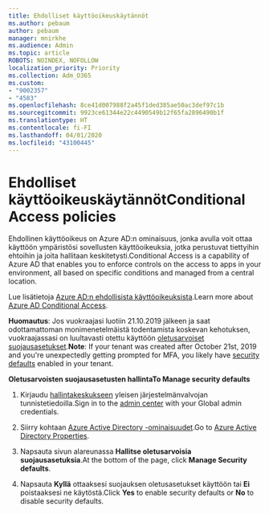 ```yaml
---
title: Ehdolliset käyttöoikeuskäytännöt
ms.author: pebaum
author: pebaum
manager: mnirkhe
ms.audience: Admin
ms.topic: article
ROBOTS: NOINDEX, NOFOLLOW
localization_priority: Priority
ms.collection: Adm_O365
ms.custom:
- "9002357"
- "4583"
ms.openlocfilehash: 8ce41d007988f2a45f1ded385ae50ac3def97c1b
ms.sourcegitcommit: 9923ce61344e22c4490549b12f65fa2896490b1f
ms.translationtype: HT
ms.contentlocale: fi-FI
ms.lasthandoff: 04/01/2020
ms.locfileid: "43100445"
---
```

# <a name="conditional-access-policies"></a><span data-ttu-id="fe7e7-102">Ehdolliset käyttöoikeuskäytännöt</span><span class="sxs-lookup"><span data-stu-id="fe7e7-102">Conditional Access policies</span></span>

<span data-ttu-id="fe7e7-103">Ehdollinen käyttöoikeus on Azure AD:n ominaisuus, jonka avulla voit ottaa käyttöön ympäristösi sovellusten käyttöoikeuksia, jotka perustuvat tiettyihin ehtoihin ja joita hallitaan keskitetysti.</span><span class="sxs-lookup"><span data-stu-id="fe7e7-103">Conditional Access is a capability of Azure AD that enables you to enforce controls on the access to apps in your environment, all based on specific conditions and managed from a central location.</span></span>

<span data-ttu-id="fe7e7-104">Lue lisätietoja [Azure AD:n ehdollisista käyttöoikeuksista](https://docs.microsoft.com/azure/active-directory/conditional-access/).</span><span class="sxs-lookup"><span data-stu-id="fe7e7-104">Learn more about [Azure AD Conditional Access](https://docs.microsoft.com/azure/active-directory/conditional-access/).</span></span>  

<span data-ttu-id="fe7e7-105">**Huomautus**: Jos vuokraajasi luotiin 21.10.2019 jälkeen ja saat odottamattoman monimenetelmäistä todentamista koskevan kehotuksen, vuokraajassasi on luultavasti otettu käyttöön [oletusarvoiset suojausasetukset](http://aka.ms/securitydefaults).</span><span class="sxs-lookup"><span data-stu-id="fe7e7-105">**Note**: If your tenant was created after October 21st, 2019 and you're unexpectedly getting prompted for MFA, you likely have [security defaults](http://aka.ms/securitydefaults) enabled in your tenant.</span></span>

<span data-ttu-id="fe7e7-106">**Oletusarvoisten suojausasetusten hallinta**</span><span class="sxs-lookup"><span data-stu-id="fe7e7-106">**To Manage security defaults**</span></span>

1. <span data-ttu-id="fe7e7-107">Kirjaudu [hallintakeskukseen](https://go.microsoft.com/fwlink/p/?linkid=834822) yleisen järjestelmänvalvojan tunnistetiedoilla.</span><span class="sxs-lookup"><span data-stu-id="fe7e7-107">Sign in to the [admin center](https://go.microsoft.com/fwlink/p/?linkid=834822) with your Global admin credentials.</span></span>

2. <span data-ttu-id="fe7e7-108">Siirry kohtaan [Azure Active Directory -ominaisuudet](https://portal.azure.com/#blade/Microsoft_AAD_IAM/ActiveDirectoryMenuBlade/Properties).</span><span class="sxs-lookup"><span data-stu-id="fe7e7-108">Go to [Azure Active Directory Properties](https://portal.azure.com/#blade/Microsoft_AAD_IAM/ActiveDirectoryMenuBlade/Properties).</span></span>

3. <span data-ttu-id="fe7e7-109">Napsauta sivun alareunassa **Hallitse oletusarvoisia suojausasetuksia**.</span><span class="sxs-lookup"><span data-stu-id="fe7e7-109">At the bottom of the page, click **Manage Security defaults**.</span></span>

4. <span data-ttu-id="fe7e7-110">Napsauta **Kyllä** ottaaksesi suojauksen oletusasetukset käyttöön tai **Ei** poistaaksesi ne käytöstä.</span><span class="sxs-lookup"><span data-stu-id="fe7e7-110">Click **Yes** to enable security defaults or **No** to disable security defaults.</span></span>
